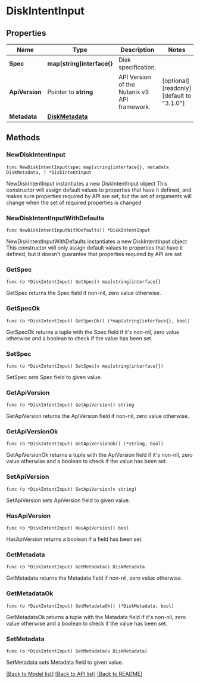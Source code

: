 # DiskIntentInput

## Properties

Name | Type | Description | Notes
------------ | ------------- | ------------- | -------------
**Spec** | **map[string]interface{}** | Disk specification. | 
**ApiVersion** | Pointer to **string** | API Version of the Nutanix v3 API framework. | [optional] [readonly] [default to "3.1.0"]
**Metadata** | [**DiskMetadata**](DiskMetadata.md) |  | 

## Methods

### NewDiskIntentInput

`func NewDiskIntentInput(spec map[string]interface{}, metadata DiskMetadata, ) *DiskIntentInput`

NewDiskIntentInput instantiates a new DiskIntentInput object
This constructor will assign default values to properties that have it defined,
and makes sure properties required by API are set, but the set of arguments
will change when the set of required properties is changed

### NewDiskIntentInputWithDefaults

`func NewDiskIntentInputWithDefaults() *DiskIntentInput`

NewDiskIntentInputWithDefaults instantiates a new DiskIntentInput object
This constructor will only assign default values to properties that have it defined,
but it doesn't guarantee that properties required by API are set

### GetSpec

`func (o *DiskIntentInput) GetSpec() map[string]interface{}`

GetSpec returns the Spec field if non-nil, zero value otherwise.

### GetSpecOk

`func (o *DiskIntentInput) GetSpecOk() (*map[string]interface{}, bool)`

GetSpecOk returns a tuple with the Spec field if it's non-nil, zero value otherwise
and a boolean to check if the value has been set.

### SetSpec

`func (o *DiskIntentInput) SetSpec(v map[string]interface{})`

SetSpec sets Spec field to given value.


### GetApiVersion

`func (o *DiskIntentInput) GetApiVersion() string`

GetApiVersion returns the ApiVersion field if non-nil, zero value otherwise.

### GetApiVersionOk

`func (o *DiskIntentInput) GetApiVersionOk() (*string, bool)`

GetApiVersionOk returns a tuple with the ApiVersion field if it's non-nil, zero value otherwise
and a boolean to check if the value has been set.

### SetApiVersion

`func (o *DiskIntentInput) SetApiVersion(v string)`

SetApiVersion sets ApiVersion field to given value.

### HasApiVersion

`func (o *DiskIntentInput) HasApiVersion() bool`

HasApiVersion returns a boolean if a field has been set.

### GetMetadata

`func (o *DiskIntentInput) GetMetadata() DiskMetadata`

GetMetadata returns the Metadata field if non-nil, zero value otherwise.

### GetMetadataOk

`func (o *DiskIntentInput) GetMetadataOk() (*DiskMetadata, bool)`

GetMetadataOk returns a tuple with the Metadata field if it's non-nil, zero value otherwise
and a boolean to check if the value has been set.

### SetMetadata

`func (o *DiskIntentInput) SetMetadata(v DiskMetadata)`

SetMetadata sets Metadata field to given value.



[[Back to Model list]](../README.md#documentation-for-models) [[Back to API list]](../README.md#documentation-for-api-endpoints) [[Back to README]](../README.md)


